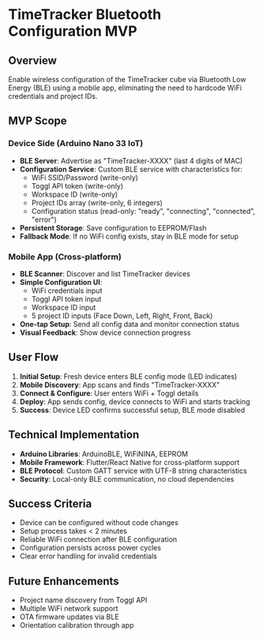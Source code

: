 # TimeTracker Bluetooth Configuration MVP

## Overview
Enable wireless configuration of the TimeTracker cube via Bluetooth Low Energy (BLE) using a mobile app, eliminating the need to hardcode WiFi credentials and project IDs.

## MVP Scope

### Device Side (Arduino Nano 33 IoT)
- **BLE Server**: Advertise as "TimeTracker-XXXX" (last 4 digits of MAC)
- **Configuration Service**: Custom BLE service with characteristics for:
  - WiFi SSID/Password (write-only)
  - Toggl API token (write-only) 
  - Workspace ID (write-only)
  - Project IDs array (write-only, 6 integers)
  - Configuration status (read-only: "ready", "connecting", "connected", "error")
- **Persistent Storage**: Save configuration to EEPROM/Flash
- **Fallback Mode**: If no WiFi config exists, stay in BLE mode for setup

### Mobile App (Cross-platform)
- **BLE Scanner**: Discover and list TimeTracker devices
- **Simple Configuration UI**:
  - WiFi credentials input
  - Toggl API token input
  - Workspace ID input
  - 5 project ID inputs (Face Down, Left, Right, Front, Back)
- **One-tap Setup**: Send all config data and monitor connection status
- **Visual Feedback**: Show device connection progress

## User Flow
1. **Initial Setup**: Fresh device enters BLE config mode (LED indicates)
2. **Mobile Discovery**: App scans and finds "TimeTracker-XXXX"
3. **Connect & Configure**: User enters WiFi + Toggl details
4. **Deploy**: App sends config, device connects to WiFi and starts tracking
5. **Success**: Device LED confirms successful setup, BLE mode disabled

## Technical Implementation
- **Arduino Libraries**: ArduinoBLE, WiFiNINA, EEPROM
- **Mobile Framework**: Flutter/React Native for cross-platform support
- **BLE Protocol**: Custom GATT service with UTF-8 string characteristics
- **Security**: Local-only BLE communication, no cloud dependencies

## Success Criteria
- Device can be configured without code changes
- Setup process takes < 2 minutes
- Reliable WiFi connection after BLE configuration
- Configuration persists across power cycles
- Clear error handling for invalid credentials

## Future Enhancements
- Project name discovery from Toggl API
- Multiple WiFi network support
- OTA firmware updates via BLE
- Orientation calibration through app